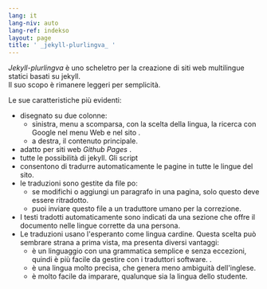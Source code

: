 ```yaml
---
lang: it
lang-niv: auto
lang-ref: indekso
layout: page
title: ' _jekyll-plurlingva_ '
---
```


 _Jekyll-plurlingva_ è uno scheletro per la creazione di siti web multilingue statici basati su jekyll.  
Il suo scopo è rimanere leggeri per semplicità.

Le sue caratteristiche più evidenti:
 * disegnato su due colonne:
   * sinistra, menu a scomparsa, con la scelta della lingua, la ricerca con Google nel menu Web e nel sito .
   * a destra, il contenuto principale.
 * adatto per siti web _Github Pages_ .
 * tutte le possibilità di jekyll. Gli script
 * consentono di tradurre automaticamente le pagine in tutte le lingue del sito.
 * le traduzioni sono gestite da file po:
   * se modifichi o aggiungi un paragrafo in una pagina, solo questo deve essere ritradotto.
   * puoi inviare questo file a un traduttore umano per la correzione.
 * I testi tradotti automaticamente sono indicati da una sezione che offre il documento nelle lingue corrette da una persona.
 * Le traduzioni usano l'esperanto come lingua cardine. Questa scelta può sembrare strana a prima vista, ma presenta diversi vantaggi:
   * è un linguaggio con una grammatica semplice e senza eccezioni, quindi è più facile da gestire con i traduttori software. .
   * è una lingua molto precisa, che genera meno ambiguità dell'inglese.
   * è molto facile da imparare, qualunque sia la lingua dello studente.


